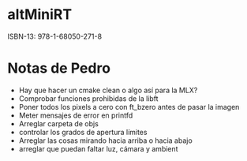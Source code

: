 # altMiniRT
ISBN-13: 978-1-68050-271-8

# Notas de Pedro
- Hay que hacer un cmake clean o algo así para la MLX?
- Comprobar funciones prohibidas de la libft
- Poner todos los pixels a cero con ft_bzero antes de pasar la imagen
- Meter mensajes de error en printfd
- Arreglar carpeta de objs
- controlar los grados de apertura límites
- Arreglar las cosas mirando hacia arriba o hacia abajo
- arreglar que puedan faltar luz, cámara y ambient
